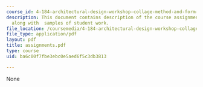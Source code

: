 ```yaml
---
course_id: 4-184-architectural-design-workshop-collage-method-and-form-spring-2004
description: This document contains description of the course assignments and exercises
  along with  samples of student work.
file_location: /coursemedia/4-184-architectural-design-workshop-collage-method-and-form-spring-2004/ba6c00f7fbe3ebc0e5aed6f5c3db3813_assignments.pdf
file_type: application/pdf
layout: pdf
title: assignments.pdf
type: course
uid: ba6c00f7fbe3ebc0e5aed6f5c3db3813

---
```

None